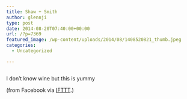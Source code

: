 ```yaml
---
title: Shaw + Smith
author: glennji
type: post
date: 2014-08-20T07:40:00+00:00
url: /?p=7369
featured_image: /wp-content/uploads/2014/08/1408520821_thumb.jpeg
categories:
  - Uncategorized

---
```

<a href="/wp-content/uploads/2014/08/1408520821_full.jpeg" target="_blank" rel="noopener noreferrer"><img class="aligncenter full" title="" src="/wp-content/uploads/2014/08/1408520821_thumb.jpeg" alt="" align="middle" /></a>
  
I don&#8217;t know wine but this is yummy
  
(from Facebook via [IFTTT][1].)
  
&nbsp;

 [1]: http://ift.tt/1sXI5J7
